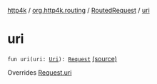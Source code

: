 [http4k](../../index.md) / [org.http4k.routing](../index.md) / [RoutedRequest](index.md) / [uri](./uri.md)

# uri

`fun uri(uri: `[`Uri`](../../org.http4k.core/-uri/index.md)`): `[`Request`](../../org.http4k.core/-request/index.md) [(source)](https://github.com/http4k/http4k/blob/master/http4k-core/src/main/kotlin/org/http4k/routing/routing.kt#L104)

Overrides [Request.uri](../../org.http4k.core/-request/uri.md)

